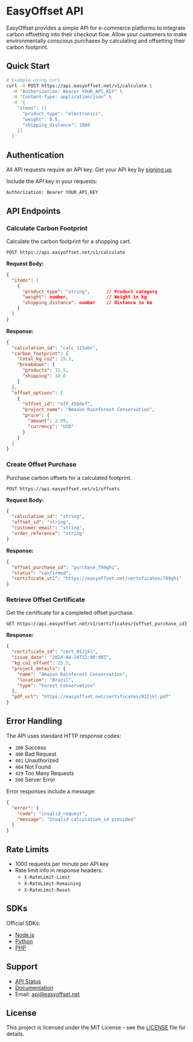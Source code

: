 # EasyOffset API

EasyOffset provides a simple API for e-commerce platforms to integrate carbon offsetting into their checkout flow. Allow your customers to make environmentally conscious purchases by calculating and offsetting their carbon footprint.

## Quick Start

```bash
# Example using curl
curl -X POST https://api.easyoffset.net/v1/calculate \
  -H "Authorization: Bearer YOUR_API_KEY" \
  -H "Content-Type: application/json" \
  -d '{
    "items": [{
      "product_type": "electronics",
      "weight": 0.5,
      "shipping_distance": 1000
    }]
  }'
```

## Authentication

All API requests require an API key. Get your API key by [signing up](https://easyoffset.net/signup).

Include the API key in your requests:
```
Authorization: Bearer YOUR_API_KEY
```

## API Endpoints

### Calculate Carbon Footprint

Calculate the carbon footprint for a shopping cart.

```http
POST https://api.easyoffset.net/v1/calculate
```

**Request Body:**
```json
{
  "items": [
    {
      "product_type": "string",      // Product category
      "weight": number,              // Weight in kg
      "shipping_distance": number    // Distance in km
    }
  ]
}
```

**Response:**
```json
{
  "calculation_id": "calc_123abc",
  "carbon_footprint": {
    "total_kg_co2": 25.5,
    "breakdown": {
      "products": 15.5,
      "shipping": 10.0
    }
  },
  "offset_options": [
    {
      "offset_id": "off_456def",
      "project_name": "Amazon Rainforest Conservation",
      "price": {
        "amount": 2.99,
        "currency": "USD"
      }
    }
  ]
}
```

### Create Offset Purchase

Purchase carbon offsets for a calculated footprint.

```http
POST https://api.easyoffset.net/v1/offsets
```

**Request Body:**
```json
{
  "calculation_id": "string",
  "offset_id": "string",
  "customer_email": "string",
  "order_reference": "string"
}
```

**Response:**
```json
{
  "offset_purchase_id": "purchase_789ghi",
  "status": "confirmed",
  "certificate_url": "https://easyoffset.net/certificates/789ghi"
}
```

### Retrieve Offset Certificate

Get the certificate for a completed offset purchase.

```http
GET https://api.easyoffset.net/v1/certificates/{offset_purchase_id}
```

**Response:**
```json
{
  "certificate_id": "cert_012jkl",
  "issue_date": "2024-04-24T12:00:00Z",
  "kg_co2_offset": 25.5,
  "project_details": {
    "name": "Amazon Rainforest Conservation",
    "location": "Brazil",
    "type": "Forest Conservation"
  },
  "pdf_url": "https://easyoffset.net/certificates/012jkl.pdf"
}
```

## Error Handling

The API uses standard HTTP response codes:
- `200` Success
- `400` Bad Request
- `401` Unauthorized
- `404` Not Found
- `429` Too Many Requests
- `500` Server Error

Error responses include a message:
```json
{
  "error": {
    "code": "invalid_request",
    "message": "Invalid calculation_id provided"
  }
}
```

## Rate Limits

- 1000 requests per minute per API key
- Rate limit info in response headers:
  - `X-RateLimit-Limit`
  - `X-RateLimit-Remaining`
  - `X-RateLimit-Reset`

## SDKs

Official SDKs:
- [Node.js](https://github.com/easyoffset/node-sdk)
- [Python](https://github.com/easyoffset/python-sdk)
- [PHP](https://github.com/easyoffset/php-sdk)

## Support

- [API Status](https://easyoffset.net/status)
- [Documentation](https://easyoffset.net/docs)
- Email: api@easyoffset.net

## License

This project is licensed under the MIT License - see the [LICENSE](LICENSE) file for details.
